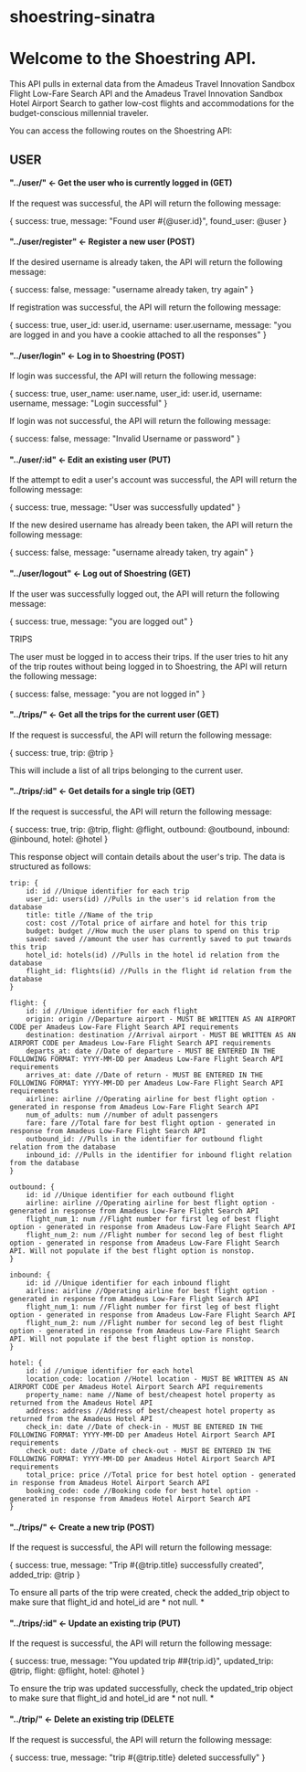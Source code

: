 # shoestring-sinatra

# Welcome to the Shoestring API. 

This API pulls in external data from the Amadeus Travel Innovation Sandbox Flight Low-Fare Search API and the Amadeus Travel Innovation Sandbox Hotel Airport Search to gather low-cost flights and accommodations for the budget-conscious millennial traveler. 

You can access the following routes on the Shoestring API: 

## USER 

#### "../user/" <- Get the user who is currently logged in (GET)

If the request was successful, the API will return the following message: 

{
	success: true,
	message: "Found user #{@user.id}",
	found_user: @user
}

#### "../user/register" <- Register a new user (POST)

If the desired username is already taken, the API will return the following message: 

{
	success: false,
	message: "username already taken, try again"
}

If registration was successful, the API will return the following message: 

{
	success: true,
	user_id: user.id,
	username: user.username,
	message: "you are logged in and you have a cookie attached to all the responses"
}

#### "../user/login" <- Log in to Shoestring (POST)

If login was successful, the API will return the following message: 

{
	success: true,
	user_name: user.name,
	user_id: user.id,
	username: username,
	message: "Login successful"
}

If login was not successful, the API will return the following message: 

{
	success: false,
	message: "Invalid Username or password"
}

#### "../user/:id" <- Edit an existing user (PUT)

If the attempt to edit a user's account was successful, the API will return the following message: 

{
	success: true,
	message: "User was successfully updated"
}

If the new desired username has already been taken, the API will return the following message: 

{
	success: false,
	message: "username already taken, try again"
}


#### "../user/logout" <- Log out of Shoestring (GET)

If the user was successfully logged out, the API will return the following message: 

{
	success: true,
	message: "you are logged out"
}

TRIPS 

The user must be logged in to access their trips. If the user tries to hit any of the trip routes without being logged in to Shoestring, the API will return the following message: 

{
	success: false,
	message: "you are not logged in"
}

#### "../trips/" <- Get all the trips for the current user (GET)

If the request is successful, the API will return the following message: 

{
	success: true,
	trip: @trip
}

This will include a list of all trips belonging to the current user.

#### "../trips/:id" <- Get details for a single trip (GET)

If the request is successful, the API will return the following message: 

{
	success: true,
	trip: @trip,
	flight: @flight,
	outbound: @outbound,
	inbound: @inbound,
	hotel: @hotel
}

This response object will contain details about the user's trip. The data is structured as follows: 

	trip: {
		id: id //Unique identifier for each trip
		user_id: users(id) //Pulls in the user's id relation from the database
		title: title //Name of the trip
		cost: cost //Total price of airfare and hotel for this trip
		budget: budget //How much the user plans to spend on this trip
		saved: saved //amount the user has currently saved to put towards this trip
		hotel_id: hotels(id) //Pulls in the hotel id relation from the database
		flight_id: flights(id) //Pulls in the flight id relation from the database
	}

	flight: {
		id: id //Unique identifier for each flight
		origin: origin //Departure airport - MUST BE WRITTEN AS AN AIRPORT CODE per Amadeus Low-Fare Flight Search API requirements
		destination: destination //Arrival airport - MUST BE WRITTEN AS AN AIRPORT CODE per Amadeus Low-Fare Flight Search API requirements
		departs_at: date //Date of departure - MUST BE ENTERED IN THE FOLLOWING FORMAT: YYYY-MM-DD per Amadeus Low-Fare Flight Search API requirements
		arrives_at: date //Date of return - MUST BE ENTERED IN THE FOLLOWING FORMAT: YYYY-MM-DD per Amadeus Low-Fare Flight Search API requirements
		airline: airline //Operating airline for best flight option - generated in response from Amadeus Low-Fare Flight Search API
		num_of_adults: num //number of adult passengers
		fare: fare //Total fare for best flight option - generated in response from Amadeus Low-Fare Flight Search API
		outbound_id: //Pulls in the identifier for outbound flight relation from the database
		inbound_id: //Pulls in the identifier for inbound flight relation from the database
	}

	outbound: {
		id: id //Unique identifier for each outbound flight
		airline: airline //Operating airline for best flight option - generated in response from Amadeus Low-Fare Flight Search API
		flight_num_1: num //Flight number for first leg of best flight option - generated in response from Amadeus Low-Fare Flight Search API
		flight_num_2: num //Flight number for second leg of best flight option - generated in response from Amadeus Low-Fare Flight Search API. Will not populate if the best flight option is nonstop.
	}

	inbound: {
		id: id //Unique identifier for each inbound flight
		airline: airline //Operating airline for best flight option - generated in response from Amadeus Low-Fare Flight Search API
		flight_num_1: num //Flight number for first leg of best flight option - generated in response from Amadeus Low-Fare Flight Search API
		flight_num_2: num //Flight number for second leg of best flight option - generated in response from Amadeus Low-Fare Flight Search API. Will not populate if the best flight option is nonstop.
	}

	hotel: {
		id: id //unique identifier for each hotel
		location_code: location //Hotel location - MUST BE WRITTEN AS AN AIRPORT CODE per Amadeus Hotel Airport Search API requirements
		property_name: name //Name of best/cheapest hotel property as returned from the Amadeus Hotel API
		address: address //Address of best/cheapest hotel property as returned from the Amadeus Hotel API
		check_in: date //Date of check-in - MUST BE ENTERED IN THE FOLLOWING FORMAT: YYYY-MM-DD per Amadeus Hotel Airport Search API requirements
		check_out: date //Date of check-out - MUST BE ENTERED IN THE FOLLOWING FORMAT: YYYY-MM-DD per Amadeus Hotel Airport Search API requirements
		total_price: price //Total price for best hotel option - generated in response from Amadeus Hotel Airport Search API
		booking_code: code //Booking code for best hotel option - generated in response from Amadeus Hotel Airport Search API
	}

#### "../trips/" <- Create a new trip (POST)

If the request is successful, the API will return the following message: 

{
	success: true,
	message: "Trip #{@trip.title} successfully created",
	added_trip: @trip 
}

To ensure all parts of the trip were created, check the added_trip object to make sure that flight_id and hotel_id are * not null. * 

#### "../trips/:id" <- Update an existing trip (PUT)

If the request is successful, the API will return the following message: 

{
	success: true,
	message: "You updated trip \##{trip.id}",
	updated_trip: @trip,
	flight: @flight,
	hotel: @hotel
}

To ensure the trip was updated successfully, check the updated_trip object to make sure that flight_id and hotel_id are * not null. * 

#### "../trip/" <- Delete an existing trip (DELETE

If the request is successful, the API will return the following message: 

{
	success: true,
	message: "trip #{@trip.title} deleted successfully"
}

